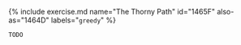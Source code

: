 {% include exercise.md name="The Thorny Path" id="1465F" also-as="1464D" labels="`greedy`"  %}

```
TODO
```
